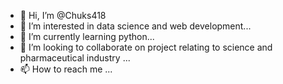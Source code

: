 - 👋 Hi, I’m @Chuks418
- 👀 I’m interested in data science and web development...
- 🌱 I’m currently learning python...
- 💞️ I’m looking to collaborate on project relating to science and pharmaceutical industry ...
- 📫 How to reach me ...

<!---
Chuks418/Chuks418 is a ✨ special ✨ repository because its `README.md` (this file) appears on your GitHub profile.
You can click the Preview link to take a look at your changes.
--->
